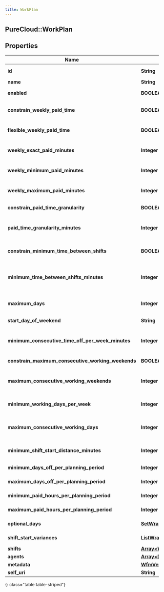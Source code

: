 ```yaml
---
title: WorkPlan
---
```

## PureCloud::WorkPlan

## Properties

|Name | Type | Description | Notes|
|------------ | ------------- | ------------- | -------------|
| **id** | **String** | The globally unique identifier for the object. | [optional] |
| **name** | **String** |  | [optional] |
| **enabled** | **BOOLEAN** | Whether the work plan is enabled for scheduling | [optional] |
| **constrain_weekly_paid_time** | **BOOLEAN** | Whether the weekly paid time constraint is enabled for this work plan | [optional] |
| **flexible_weekly_paid_time** | **BOOLEAN** | Whether the weekly paid time constraint is flexible for this work plan | [optional] |
| **weekly_exact_paid_minutes** | **Integer** | Exact weekly paid time in minutes for this work plan. Used if flexibleWeeklyPaidTime == false | [optional] |
| **weekly_minimum_paid_minutes** | **Integer** | Minimum weekly paid time in minutes for this work plan. Used if flexibleWeeklyPaidTime == true | [optional] |
| **weekly_maximum_paid_minutes** | **Integer** | Maximum weekly paid time in minutes for this work plan. Used if flexibleWeeklyPaidTime == true | [optional] |
| **constrain_paid_time_granularity** | **BOOLEAN** | Whether paid time granularity is constrained for this workplan | [optional] |
| **paid_time_granularity_minutes** | **Integer** | Granularity in minutes allowed for shift paid time in this work plan. Used if constrainPaidTimeGranularity == true | [optional] |
| **constrain_minimum_time_between_shifts** | **BOOLEAN** | Whether the minimum time between shifts constraint is enabled for this work plan | [optional] |
| **minimum_time_between_shifts_minutes** | **Integer** | Minimum time between shifts in minutes defined in this work plan. Used if constrainMinimumTimeBetweenShifts == true | [optional] |
| **maximum_days** | **Integer** | Maximum number days in a week allowed to be scheduled for this work plan | [optional] |
| **start_day_of_weekend** | **String** | The day of the week for which the weekend starts, such as Saturday | [optional] |
| **minimum_consecutive_time_off_per_week_minutes** | **Integer** | Minimum amount of consecutive time off per week that agents who are assigned this work plan are allowed to have off | [optional] |
| **constrain_maximum_consecutive_working_weekends** | **BOOLEAN** | Whether to constrain the maximum consecutive working weekends | [optional] |
| **maximum_consecutive_working_weekends** | **Integer** | The maximum number of consecutive weekends that agents who are assigned to this work plan are allowed to work | [optional] |
| **minimum_working_days_per_week** | **Integer** | The minimum number of days that agents assigned to a work plan must work per week | [optional] |
| **maximum_consecutive_working_days** | **Integer** | The maximum number of consecutive days that agents assigned to this work plan are allowed to work | [optional] |
| **minimum_shift_start_distance_minutes** | **Integer** | The time period in minutes for the duration between the start times of two consecutive working days | [optional] |
| **minimum_days_off_per_planning_period** | **Integer** | Minimum days off in the planning period | [optional] |
| **maximum_days_off_per_planning_period** | **Integer** | Maximum days off in the planning period | [optional] |
| **minimum_paid_hours_per_planning_period** | **Integer** | Minimum paid hours in the planning period | [optional] |
| **maximum_paid_hours_per_planning_period** | **Integer** | Maximum paid hours in the planning period | [optional] |
| **optional_days** | [**SetWrapperDayOfWeek**](SetWrapperDayOfWeek.html) | Optional days to schedule for this work plan | [optional] |
| **shift_start_variances** | [**ListWrapperShiftStartVariance**](ListWrapperShiftStartVariance.html) | Variance in minutes among start times of shifts in this work plan | [optional] |
| **shifts** | [**Array&lt;WorkPlanShift&gt;**](WorkPlanShift.html) | Shifts in this work plan | [optional] |
| **agents** | [**Array&lt;DeletableUserReference&gt;**](DeletableUserReference.html) | Agents in this work plan | [optional] |
| **metadata** | [**WfmVersionedEntityMetadata**](WfmVersionedEntityMetadata.html) | Version metadata for this work plan | |
| **self_uri** | **String** | The URI for this object | [optional] |
{: class="table table-striped"}


